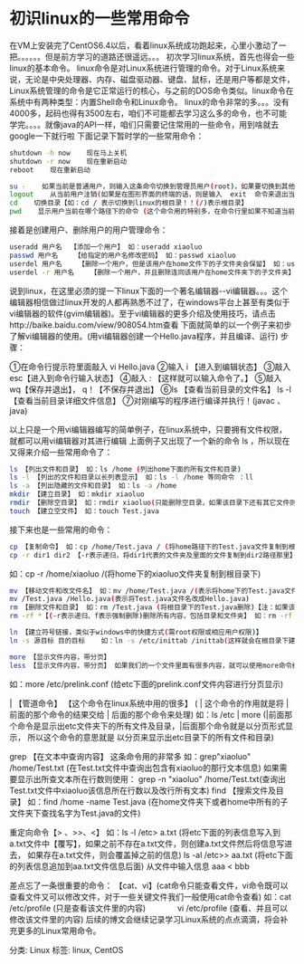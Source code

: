 # 初识linux的一些常用命令

在VM上安装完了CentOS6.4以后，看着linux系统成功跑起来，心里小激动了一把。。。。。。但是前方学习的道路还很遥远。。。
初次学习linux系统，首先也得会一些linux的基本命令。
linux命令是对Linux系统进行管理的命令。对于Linux系统来说，无论是中央处理器、内存、磁盘驱动器、键盘、鼠标，还是用户等都是文件，Linux系统管理的命令是它正常运行的核心，与之前的DOS命令类似。linux命令在系统中有两种类型：内置Shell命令和Linux命令。
linux的命令非常的多。。。没有4000多，起码也得有3500左右，咱们不可能都去学习这么多的命令，也不可能学完。。。。就像java的API一样，咱们只需要记住常用的一些命令，用到啥就去google一下就行啦
下面记录下暂时学的一些常用命令：
```bash
shutdown -h now    现在马上关机
shutdown -r now    现在重新启动
reboot    现在重新启动

su -    如果当前是普通用户，则输入这条命令切换到管理员用户(root)，如果要切换到其他用户则敲入  su - 用户名 如:　　su - xiaoluo
logout    从当前用户注销(如果是在图形界面的终端的话，则是输入  exit  命令来退出当前用户)
cd    切换目录【如：cd / 表示切换到linux的根目录！！(/)表示根目录】
pwd    显示用户当前在哪个路径下的命令 (这个命令用的特别多，在命令行里如果不知道当前所处文件夹，可以输入该命令 pwd
```
接着是创建用户、删除用户的用户管理命令：
```bash
useradd 用户名  【添加一个用户】 如：useradd xiaoluo
passwd 用户名    【给指定的用户名修改密码】 如：passwd xiaoluo
userdel 用户名    【删除一个用户，但是该用户在home文件下的子文件夹会保留】 如：userdel xiaoluo
userdel -r 用户名    【删除一个用户，并且删除连同该用户在home文件夹下的子文件夹】 如：userdel -r xiaoluo
```
说到linux，在这里必须的提一下linux下面的一个著名编辑器--vi编辑器。。。这个编辑器相信做过linux开发的人都再熟悉不过了，在windows平台上甚至有类似于vi编辑器的软件(gvim编辑器)。至于vi编辑器的更多介绍及使用技巧，请点击http://baike.baidu.com/view/908054.htm查看
下面就简单的以一个例子来初步了解vi编辑器的使用。(用vi编辑器创建一个Hello.java程序，并且编译、运行)
步骤：

①在命令行提示符里面敲入    vi Hello.java
②输入    i 【进入到编辑状态】
③敲入     esc【进入到命令行输入状态】
④敲入     : 【这样就可以输入命令了。】
⑤敲入   wq【保存并退出】， q！【不保存并退出】
⑥ls    【查看当前目录的文件名】  ls -l 【查看当前目录详细文件信息】
⑦对刚编写的程序进行编译并执行！(javac 、java)

以上只是一个用vi编辑器编写的简单例子，在linux系统中，只要拥有文件权限，就都可以用vi编辑器对其进行编辑
上面例子又出现了一个新的命令 ls ，所以现在又得来介绍一些常用命令了：
```bash
ls 【列出文件和目录】 如：ls /home (列出home下面的所有文件和目录)
ls -l 【列出的文件和目录以长列表显示】 如：ls -l /home 等同命令 ：ll
ls -a 【列出隐藏的文件和目录】 如：ls -a /home
mkdir 【建立目录】 如：mkdir xiaoluo
rmdir 【删除空目录】 如：rmdir xiaoluo(只能删除空目录，如果该目录下还有其它文件则该命令无效)
touch 【建立空文件】 如：touch Test.java
```
接下来也是一些常用的命令：
```bash
cp 【复制命令】 如：cp /home/Test.java / (将home路径下的Test.java文件复制到根目录下)
cp -r dir1 dir2 【-r表示递归，将dir1代表的文件夹及里面的文件复制到dir2路径那里】
```
如：cp -r /home/xiaoluo /(将home下的xiaoluo文件夹复制到根目录下)
```bash
mv 【移动文件和改文件名】 如：mv /home/Test.java /(表示将home下的Test.java文件移动到根目录下)
mv /Test.java /Hello.java(表示将Test.java文件名改成Hello.java)
rm 【删除文件和目录】 如：rm /Test.java (将根目录下的Test.java删除)【注：如果该文件是个文件夹则删除不了】
rm -rf *【(-r表示递归、f表示强制删除)删除所有内容，包括目录和文件夹】 如：rm -rf /home/xiaoluo(强制删除home下的xiaoluo文件夹)

ln 【建立符号链接，类似于windows中的快捷方式(需root权限或相应用户权限)】
ln -s 源目标 目的目标    如：ln -s /etc/inittab /inittab(这样就会在根目录下建立一个inittab链接，该链接指向了etc目录下的inittab文件)

more 【显示文件内容，带分页】
less 【显示文件内容，带分页】 如果我们的一个文件里面有很多内容，就可以使用more命令给其分页
```
如：more /etc/prelink.conf (给etc下面的prelink.conf文件内容进行分页显示)

| 【管道命令】 【这个命令在linux系统中用的很多】 ( | 这个命令的作用就是将 | 前面的那个命令的结果交给 | 后面的那个命令来处理)
如：ls /etc | more (|前面那个命令是显示出etc文件夹下的所有文件及目录，|后面那个命令就是以分页形式显示，
所以这个命令的意思就是 以分页来显示出etc目录下的所有文件和目录)

grep 【在文本中查询内容】 这条命令用的非常多 如：grep"xiaoluo" /home/Test.txt (在Test.txt文件中查询出包含有xiaoluo的那行文本信息)
 如果需要显示出所查文本所在行数则使用： grep -n "xiaoluo" /home/Test.txt(查询出Test.txt文件中xiaoluo该信息所在行数以及改行所有文本)
find 【搜索文件及目录】 如：find /home -name Test.java (在home文件夹下或者home中所有的子文件夹下查找名字为Test.java的文件)

重定向命令【> 、>>、<】
如：ls -l /etc> a.txt (将etc下面的列表信息写入到a.txt文件中【覆写】，如果之前不存在a.txt文件，则创建a.txt文件然后将信息写进去，
如果存在a.txt文件，则会覆盖掉之前的信息)
ls -al /etc>> aa.txt (将etc下面的列表信息追加到aa.txt文件信息后面)
从文件中输入信息 aaa < bbb

差点忘了一条很重要的命令：
【cat、vi】(cat命令只能查看文件，vi命令既可以查看文件又可以修改文件，对于一些关键文件我们一般使用cat命令查看)
如：cat /etc/profile (只是查看该文件里的内容)　　　　vi /etc/profile (查看、并且可以修改该文件里的内容)
后续的博文会继续记录学习Linux系统的点点滴滴，将会补充更多的Linux常用命令。


分类: Linux
标签: linux, CentOS
